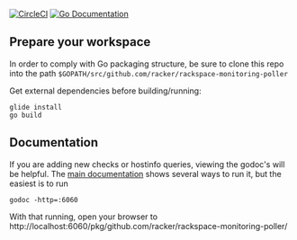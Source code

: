 [![CircleCI](https://circleci.com/gh/racker/rackspace-monitoring-poller.svg?style=svg)](https://circleci.com/gh/racker/rackspace-monitoring-poller)
[![Go Documentation](https://godoc.org/github.com/racker/rackerspace-monitoring-poller?status.svg)](https://godoc.org/github.com/racker/rackspace-monitoring-poller)

## Prepare your workspace

In order to comply with Go packaging structure, be sure to clone this repo 
into the path `$GOPATH/src/github.com/racker/rackspace-monitoring-poller`

Get external dependencies before building/running:

```
glide install
go build
```

## Documentation

If you are adding new checks or hostinfo queries, viewing the godoc's will be helpful. 
The [main documentation](https://godoc.org/golang.org/x/tools/cmd/godoc) shows several ways to
run it, but the easiest is to run

    godoc -http=:6060
    
With that running, open your browser to http://localhost:6060/pkg/github.com/racker/rackspace-monitoring-poller/